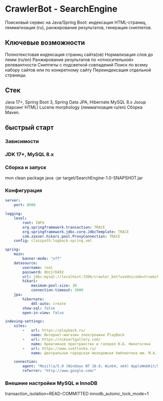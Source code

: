 <h1> CrawlerBot - SearchEngine </h1>

Поисковый сервис на Java/Spring Boot: индексация HTML-страниц, лемматизация (ru), ранжирование результатов, генерация сниппетов.

<h2> Ключевые возможности </h2>

Полнотекстовая индексация страниц сайта(ов)
Нормализация слов до лемм (ru/en)
Ранжирование результатов по «относительной» релевантности
Сниппеты с подсветкой совпадений
Поиск по всему набору сайтов или по конкретному сайту
Переиндексация отдельной страницы.

<h2> Стек </h2>
    
Java 17+, Spring Boot 3, Spring Data JPA, Hibernate
MySQL 8.x
Jsoup (парсинг HTML)
Lucene morphology (лемматизация ru/en)
Сборка Maven.

<h2> быстрый старт </h2>

<h3> Зависимости <h3>
    
JDK 17+, MySQL 8.x

<h3> Сборка и запуск </h3>

mvn clean package
java -jar target/SearchEngine-1.0-SNAPSHOT.jar

<h3> Конфигурация </h3>

```yaml
server:
    port: 8080

logging:
    level:
        root: INFO
        org.springframework.transaction: TRACE
        org.springframework.jdbc.core.JdbcTemplate: TRACE
        com.zaxxer.hikari.pool.ProxyConnection: TRACE
    config: classpath:logback-spring.xml

spring:
    main:
        banner-mode: "off"
    datasource:
        username: root
        password: 8Uz1rD492
        url: jdbc:mysql://localhost:3306/crawler_bot?useUnicode=true&characterEncoding=UTF-8&serverTimezone=UTC&allowPublicKeyRetrieval=true&useSSL=false
        hikari:
            maximum-pool-size: 30
            connection-timeout: 3000
    jpa:
        hibernate:
            ddl-auto: create
        show-sql: false
        open-in-view: false

indexing-settings:
    sites:
        -   url: https://playback.ru/
            name: Интернет-магазин электроники PlayBack
        -   url: https://nikoartgallery.com/
            name: Креативное пространство и галерея Н.Б. Никогосяна
        -   url: https://www.svetlovka.ru/
            name: Центральная городская молодежная библиотека им. М.А. Светлова

    connection:
        agent: "Mozilla/5.0 (Windows NT 10.0; Win64; x64) AppleWebKit/537.36 (KHTML, like Gecko) Chrome/91.0.4472.124 Safari/537.36"
        referrer: "http://www.google.com/"
```

<h3> Внешние настройки MySQL и InnoDB </h3>

transaction_isolation=READ-COMMITTED
innodb_autoinc_lock_mode=1

